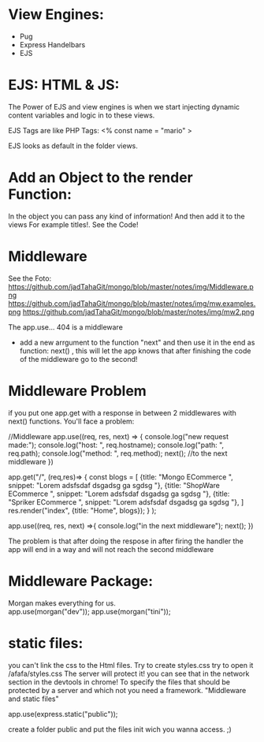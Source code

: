 # View Engines:
- Pug
- Express Handelbars
- EJS


# EJS: HTML & JS:

The Power of EJS and view engines is when we start injecting dynamic content variables and logic in to these views.

EJS Tags are like PHP Tags:
<% const name = "mario" >

EJS looks as default in the folder views.







# Add an Object to the render Function:
In the object you can pass any kind of information!
And then add it to the views For example titles!. See the Code!


# Middleware
See the Foto: 
https://github.com/jadTahaGit/mongo/blob/master/notes/img/Middleware.png
https://github.com/jadTahaGit/mongo/blob/master/notes/img/mw.examples.png
https://github.com/jadTahaGit/mongo/blob/master/notes/img/mw2.png


The app.use... 404 is a middleware
- add a new arrgument to the function "next"
and then use it in the end as  function:  next() , 
this will let the app knows that after finishing the code of the middleware go to the second!


# Middleware Problem
if you put one app.get with a response in between 2 middlewares with next() functions. You'll face a problem:


//Middleware
app.use((req, res, next) => {
    console.log("new request made:");
    console.log("host: ", req.hostname);
    console.log("path: ", req.path);
    console.log("method: ", req.method);
    next();  //to the next middleware
})


app.get("/", (req,res)=> {
    const blogs = [
        {title: "Mongo ECommerce ", snippet: "Lorem adsfsdaf dsgadsg ga sgdsg "},
        {title: "ShopWare ECommerce ", snippet: "Lorem adsfsdaf dsgadsg ga sgdsg "},
        {title: "Spriker ECommerce ", snippet: "Lorem adsfsdaf dsgadsg ga sgdsg "},
    ]
    res.render("index", {title: "Home", blogs});
}  );


app.use((req, res, next) =>{
    console.log("in the next middleware");
    next();
})

The problem is that after doing the respose in after firing the handler the app will end in a way and will not reach the second middleware



# Middleware Package:
Morgan makes everything for us.  
app.use(morgan("dev"));
app.use(morgan("tini"));


# static files:
you can't link the css to the Html files. 
Try to create styles.css
try to open it /afafa/styles.css
The server will protect it!
you can see that in the network section in the devtools in chrome!
To specify the files that should be protected by a server and which not you need a framework. 
"Middleware and static files"

app.use(express.static("public"));

create a folder public and put the files init wich you wanna access. ;)
